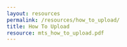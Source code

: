 ```yaml
---
layout: resources
permalink: /resources/how_to_upload/
title: How To Upload
resource: mts_how_to_upload.pdf
---
```

